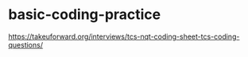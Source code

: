 # basic-coding-practice
https://takeuforward.org/interviews/tcs-nqt-coding-sheet-tcs-coding-questions/
